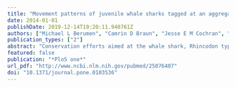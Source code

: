 ```yaml
---
title: "Movement patterns of juvenile whale sharks tagged at an aggregation site in the red sea."
date: 2014-01-01
publishDate: 2019-12-14T19:20:11.940761Z
authors: ["Michael L Berumen", "Camrin D Braun", "Jesse E M Cochran", "Gregory B Skomal", "Simon R Thorrold"]
publication_types: ["2"]
abstract: "Conservation efforts aimed at the whale shark, Rhincodon typus, remain limited by a lack of basic information on most aspects of its ecology, including global population structure, population sizes and movement patterns. Here we report on the movements of 47 Red Sea whale sharks fitted with three types of satellite transmitting tags from 2009-2011. Most of these sharks were tagged at a single aggregation site near Al-Lith, on the central coast of the Saudi Arabian Red Sea. Individuals encountered at this site were all juveniles based on size estimates ranging from 2.5-7 m total length with a sex ratio of approximately 1∶1. All other known aggregation sites for juvenile whale sharks are dominated by males. Results from tagging efforts showed that most individuals remained in the southern Red Sea and that some sharks returned to the same location in subsequent years. Diving data were recorded by 37 tags, revealing frequent deep dives to at least 500 m and as deep as 1360 m. The unique temperature-depth profiles of the Red Sea confirmed that several whale sharks moved out of the Red Sea while tagged. The wide-ranging horizontal movements of these individuals highlight the need for multinational, cooperative efforts to conserve R. typus populations in the Red Sea and Indian Ocean."
featured: false
publication: "*PloS one*"
url_pdf: "http://www.ncbi.nlm.nih.gov/pubmed/25076407"
doi: "10.1371/journal.pone.0103536"
---
```


